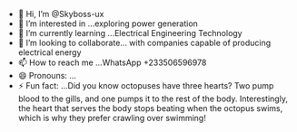 - 👋 Hi, I’m @Skyboss-ux
- 👀 I’m interested in ...exploring power generation 
- 🌱 I’m currently learning ...Electrical Engineering Technology 
- 💞️ I’m looking to collaborate... with companies capable of producing electrical energy 
- 📫 How to reach me ...WhatsApp +233506596978
- 😄 Pronouns: ...
- ⚡ Fun fact: ...Did you know octopuses have three hearts? Two pump blood to the gills, and one pumps it to the rest of the body. Interestingly, the heart that serves the body stops beating when the octopus swims, which is why they prefer crawling over swimming!



<!---
Skyboss-ux/Skyboss-ux is a ✨ special ✨ repository because its `README.md` (this file) appears on your GitHub profile.
You can click the Preview link to take a look at your changes.
--->
